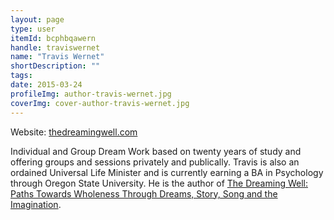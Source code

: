 ```yaml
---
layout: page
type: user
itemId: bcphbqawern
handle: traviswernet
name: "Travis Wernet"
shortDescription: ""
tags:
date: 2015-03-24
profileImg: author-travis-wernet.jpg
coverImg: cover-author-travis-wernet.jpg
---
```


Website: [thedreamingwell.com](http://thedreamingwell.com)

Individual and Group Dream Work based on twenty years of study and offering groups and sessions privately and publically. Travis is also an ordained Universal Life Minister and is currently earning a BA in Psychology through Oregon State University. He is the author of [The Dreaming Well: Paths Towards Wholeness Through Dreams, Story, Song and the Imagination](https://www.amazon.com/Dreaming-Well-Towards-Wholeness-Imagination/dp/0692796916).